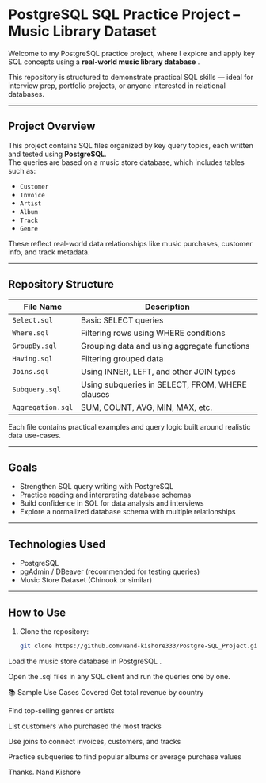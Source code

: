 # PostgreSQL SQL Practice Project – Music Library Dataset

Welcome to my PostgreSQL practice project, where I explore and apply key SQL concepts using a **real-world music library database** .

This repository is structured to demonstrate practical SQL skills — ideal for interview prep, portfolio projects, or anyone interested in relational databases.

---

## Project Overview

This project contains SQL files organized by key query topics, each written and tested using **PostgreSQL**.  
The queries are based on a music store database, which includes tables such as:

- `Customer`
- `Invoice`
- `Artist`
- `Album`
- `Track`
- `Genre`

These reflect real-world data relationships like music purchases, customer info, and track metadata.

---

## Repository Structure

| File Name         | Description                                     |
|------------------|-------------------------------------------------|
| `Select.sql`      | Basic SELECT queries                           |
| `Where.sql`       | Filtering rows using WHERE conditions          |
| `GroupBy.sql`     | Grouping data and using aggregate functions     |
| `Having.sql`      | Filtering grouped data                         |
| `Joins.sql`       | Using INNER, LEFT, and other JOIN types        |
| `Subquery.sql`    | Using subqueries in SELECT, FROM, WHERE clauses|
| `Aggregation.sql` | SUM, COUNT, AVG, MIN, MAX, etc.                |

Each file contains practical examples and query logic built around realistic data use-cases.

---

## Goals

- Strengthen SQL query writing with PostgreSQL
- Practice reading and interpreting database schemas
- Build confidence in SQL for data analysis and interviews
- Explore a normalized database schema with multiple relationships

---

## Technologies Used

- PostgreSQL
- pgAdmin / DBeaver (recommended for testing queries)
- Music Store Dataset (Chinook or similar)

---

## How to Use

1. Clone the repository:
   ```bash
   git clone https://github.com/Nand-kishore333/Postgre-SQL_Project.git
Load the music store database in PostgreSQL .

Open the .sql files in any SQL client and run the queries one by one.

📚 Sample Use Cases Covered
Get total revenue by country

Find top-selling genres or artists

List customers who purchased the most tracks

Use joins to connect invoices, customers, and tracks

Practice subqueries to find popular albums or average purchase values


Thanks.
Nand Kishore
